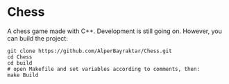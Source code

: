 # Chess

A chess game made with C++.
Development is still going on.
However, you can build the project:

```
git clone https://github.com/AlperBayraktar/Chess.git
cd Chess
cd build
# open Makefile and set variables according to comments, then:
make Build
```
